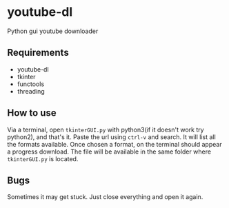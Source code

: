 # youtube-dl
Python gui youtube downloader

## Requirements
- youtube-dl
- tkinter
- functools
- threading

## How to use

Via a terminal, open `tkinterGUI.py` with python3(if it doesn't work try python2), and that's it.
Paste the url using `ctrl-v` and search. It will list all the formats available.
Once chosen a format, on the terminal should appear a progress download.
The file will be available in the same folder where `tkinterGUI.py` is located.

## Bugs

Sometimes it may get stuck. Just close everything and open it again.
